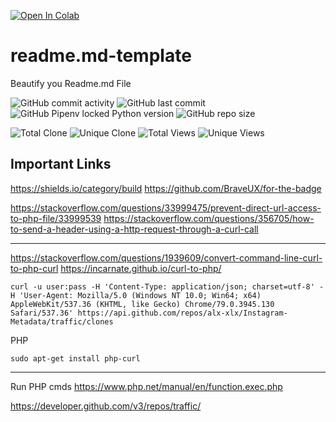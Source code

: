 

<a href="https://colab.research.google.com/github/alx-xlx/Instagram-Metadata/blob/master/Instagram-Metadata.ipynb" target="_parent"><img style="display:block;margin-left:auto;margin-right:auto" src="https://colab.research.google.com/assets/colab-badge.svg" alt="Open In Colab"/></a>

# readme.md-template
 Beautify you Readme.md File

![GitHub commit activity](https://img.shields.io/github/commit-activity/m/alx-xlx/Instagram-Metadata?label=Commit%20Activity) ![GitHub last commit](https://img.shields.io/github/last-commit/alx-xlx/Instagram-Metadata?color=success&label=Last%20Commit) ![GitHub Pipenv locked Python version](https://img.shields.io/github/pipenv/locked/python-version/alx-xlx/Instagram-Metadata) ![GitHub repo size](https://img.shields.io/github/repo-size/alx-xlx/Instagram-Metadata?color=brightness&label=Repository%20Size)

![Total Clone](https://img.shields.io/badge/dynamic/json?color=brightness&label=Total%20Cloned&query=count&url=https%3A%2F%2Fviralcourse.online%2Ftools%2Fgithub-clone-status%2Fclone-status.php) ![Unique Clone](https://img.shields.io/badge/dynamic/json?color=brightness&label=Unique%20Cloned&query=uniques&url=https%3A%2F%2Fviralcourse.online%2Ftools%2Fgithub-clone-status%2Fclone-status.php) ![Total Views](https://img.shields.io/badge/dynamic/json?color=brightness&label=Total%20Views&query=count&url=https%3A%2F%2Fviralcourse.online%2Ftools%2Fgithub-clone-status%2Fviews-status.php) ![Unique Views](https://img.shields.io/badge/dynamic/json?color=brightness&label=Unique%20Views&query=uniques&url=https%3A%2F%2Fviralcourse.online%2Ftools%2Fgithub-clone-status%2Fviews-status.php)

## Important Links

https://shields.io/category/build
https://github.com/BraveUX/for-the-badge


https://stackoverflow.com/questions/33999475/prevent-direct-url-access-to-php-file/33999539
https://stackoverflow.com/questions/356705/how-to-send-a-header-using-a-http-request-through-a-curl-call

---
https://stackoverflow.com/questions/1939609/convert-command-line-curl-to-php-curl
https://incarnate.github.io/curl-to-php/

```
curl -u user:pass -H 'Content-Type: application/json; charset=utf-8' -H 'User-Agent: Mozilla/5.0 (Windows NT 10.0; Win64; x64) AppleWebKit/537.36 (KHTML, like Gecko) Chrome/79.0.3945.130 Safari/537.36' https://api.github.com/repos/alx-xlx/Instagram-Metadata/traffic/clones
```

PHP

`sudo apt-get install php-curl`

---
Run PHP cmds
https://www.php.net/manual/en/function.exec.php


https://developer.github.com/v3/repos/traffic/
